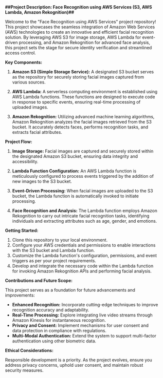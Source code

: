 **##Project Description: Face Recognition using AWS Services (S3, AWS Lambda, Amazon Rekognition)##**

Welcome to the "Face Recognition using AWS Services" project repository! This project showcases the seamless integration of Amazon Web Services (AWS) technologies to create an innovative and efficient facial recognition solution. By leveraging AWS S3 for image storage, AWS Lambda for event-driven processing, and Amazon Rekognition for advanced face analysis, this project sets the stage for secure identity verification and streamlined access control.

**Key Components:**

1. **Amazon S3 (Simple Storage Service):** A designated S3 bucket serves as the repository for securely storing facial images captured from various sources.

2. **AWS Lambda:** A serverless computing environment is established using AWS Lambda functions. These functions are designed to execute code in response to specific events, ensuring real-time processing of uploaded images.

3. **Amazon Rekognition:** Utilizing advanced machine learning algorithms, Amazon Rekognition analyzes the facial images retrieved from the S3 bucket. It accurately detects faces, performs recognition tasks, and extracts facial attributes.

**Project Flow:**

1. **Image Storage:** Facial images are captured and securely stored within the designated Amazon S3 bucket, ensuring data integrity and accessibility.

2. **Lambda Function Configuration:** An AWS Lambda function is meticulously configured to process events triggered by the addition of new images to the S3 bucket.

3. **Event-Driven Processing:** When facial images are uploaded to the S3 bucket, the Lambda function is automatically invoked to initiate processing.

4. **Face Recognition and Analysis:** The Lambda function employs Amazon Rekognition to carry out intricate facial recognition tasks, identifying individuals and extracting attributes such as age, gender, and emotions.

**Getting Started:**

1. Clone this repository to your local environment.
2. Configure your AWS credentials and permissions to enable interactions with the S3 bucket and Lambda function.
3. Customize the Lambda function's configuration, permissions, and event triggers as per your project requirements.
4. Develop and integrate the necessary code within the Lambda function for invoking Amazon Rekognition APIs and performing facial analysis.

**Contributions and Future Scope:**

This project serves as a foundation for future advancements and improvements:

- **Enhanced Recognition:** Incorporate cutting-edge techniques to improve recognition accuracy and adaptability.
- **Real-Time Processing:** Explore integrating live video streams through Amazon Kinesis for instantaneous recognition.
- **Privacy and Consent:** Implement mechanisms for user consent and data protection in compliance with regulations.
- **Multi-Modal Authentication:** Extend the system to support multi-factor authentication using other biometric data.

**Ethical Considerations:**

Responsible development is a priority. As the project evolves, ensure you address privacy concerns, uphold user consent, and maintain robust security measures.

